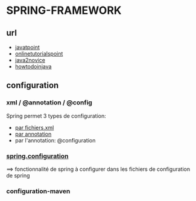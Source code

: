 # SPRING-FRAMEWORK

## url
* [javatpoint](https://www.javatpoint.com/spring-tutorial)
* [onlinetutorialspoint](https://www.onlinetutorialspoint.com/spring-tutorials)
* [java2novice](https://www.java2novice.com/spring/)
* [howtodoinjava](https://howtodoinjava.com/)

## configuration
### xml / @annotation / @config

Spring permet 3 types de configuration:
* [par fichiers.xml](https://github.com/grouault/spring-tutorial/blob/master/spring-contexte/notes/configuration.xml.md)
* [par annotation](https://github.com/grouault/spring-tutorial/blob/master/spring-contexte/notes/configuration.annotation.md)
* par l'annotation: @configuration

### [spring.configuration](https://github.com/grouault/spring-tutorial/blob/master/spring-contexte/notes/spring-configuration-xml/index.md)
==> fonctionnalité de spring à configurer dans les fichiers de configuration de spring

### configuration-maven
